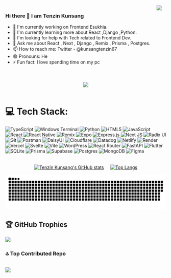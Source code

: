 <div style="display: flex; align-items: flex-start; gap: 20px;">

<div>

### Hi there 👋 I am Tenzin Kunsang

- 🔭 I'm currently working on Frontend Esukhia.
- 🌱 I'm currently learning more about React ,Django ,Python.
- 🤔 I'm looking for help with Tech related to Frontend Dev.
- 💬 Ask me about React , Next , Django , Remix , Prisma , Postgres.
- 📫 How to reach me: Twitter - @kunsangtenzin67
- 😄 Pronouns: He
- ⚡ Fun fact: I love spending time on my pc

</div>

<div>
<img width="200" src="https://media2.giphy.com/media/v1.Y2lkPTc5MGI3NjExaXIwYTdyamJjZzV6bnkzdnZ5a2UxbjRmcmlvOHVpdWJzbGM2MHI3ZCZlcD12MV9pbnRlcm5hbF9naWZfYnlfaWQmY3Q9Zw/h2LCfvk3XBlQxKyKWY/giphy.gif">
</div>

</div>
<div style="width: 100%; margin-top: 20px; display: flex; justify-content: center; align-items: center;">

![](https://quotes-github-readme.vercel.app/api?type=horizontal&theme=radical)
</div>

# 💻 Tech Stack:
![TypeScript](https://img.shields.io/badge/typescript-%23007ACC.svg?style=for-the-badge&logo=typescript&logoColor=white) ![Windows Terminal](https://img.shields.io/badge/Windows%20Terminal-%234D4D4D.svg?style=for-the-badge&logo=windows-terminal&logoColor=white) ![Python](https://img.shields.io/badge/python-3670A0?style=for-the-badge&logo=python&logoColor=ffdd54) ![HTML5](https://img.shields.io/badge/html5-%23E34F26.svg?style=for-the-badge&logo=html5&logoColor=white) ![JavaScript](https://img.shields.io/badge/javascript-%23323330.svg?style=for-the-badge&logo=javascript&logoColor=%23F7DF1E) ![React](https://img.shields.io/badge/react-%2320232a.svg?style=for-the-badge&logo=react&logoColor=%2361DAFB) ![React Native](https://img.shields.io/badge/react_native-%2320232a.svg?style=for-the-badge&logo=react&logoColor=%2361DAFB) ![Remix](https://img.shields.io/badge/remix-%23000.svg?style=for-the-badge&logo=remix&logoColor=white) ![Expo](https://img.shields.io/badge/expo-1C1E24?style=for-the-badge&logo=expo&logoColor=#D04A37) ![Express.js](https://img.shields.io/badge/express.js-%23404d59.svg?style=for-the-badge&logo=express&logoColor=%2361DAFB) ![Next JS](https://img.shields.io/badge/Next-black?style=for-the-badge&logo=next.js&logoColor=white) ![Radix UI](https://img.shields.io/badge/radix%20ui-161618.svg?style=for-the-badge&logo=radix-ui&logoColor=white) ![Git](https://img.shields.io/badge/git-%23F05033.svg?style=for-the-badge&logo=git&logoColor=white) ![Postman](https://img.shields.io/badge/Postman-FF6C37?style=for-the-badge&logo=postman&logoColor=white) ![DaisyUI](https://img.shields.io/badge/daisyui-5A0EF8?style=for-the-badge&logo=daisyui&logoColor=white) ![Cloudflare](https://img.shields.io/badge/Cloudflare-F38020?style=for-the-badge&logo=Cloudflare&logoColor=white) ![Datadog](https://img.shields.io/badge/datadog-%23632CA6.svg?style=for-the-badge&logo=datadog&logoColor=white) ![Netlify](https://img.shields.io/badge/netlify-%23000000.svg?style=for-the-badge&logo=netlify&logoColor=#00C7B7) ![Render](https://img.shields.io/badge/Render-%46E3B7.svg?style=for-the-badge&logo=render&logoColor=white) ![Vercel](https://img.shields.io/badge/vercel-%23000000.svg?style=for-the-badge&logo=vercel&logoColor=white) ![Svelte](https://img.shields.io/badge/svelte-%23f1413d.svg?style=for-the-badge&logo=svelte&logoColor=white) ![Vite](https://img.shields.io/badge/vite-%23646CFF.svg?style=for-the-badge&logo=vite&logoColor=white) ![WordPress](https://img.shields.io/badge/WordPress-%23117AC9.svg?style=for-the-badge&logo=WordPress&logoColor=white) ![React Router](https://img.shields.io/badge/React_Router-CA4245?style=for-the-badge&logo=react-router&logoColor=white) ![FastAPI](https://img.shields.io/badge/FastAPI-005571?style=for-the-badge&logo=fastapi) ![Flutter](https://img.shields.io/badge/Flutter-%2302569B.svg?style=for-the-badge&logo=Flutter&logoColor=white) ![SQLite](https://img.shields.io/badge/sqlite-%2307405e.svg?style=for-the-badge&logo=sqlite&logoColor=white) ![Prisma](https://img.shields.io/badge/Prisma-3982CE?style=for-the-badge&logo=Prisma&logoColor=white) ![Supabase](https://img.shields.io/badge/Supabase-3ECF8E?style=for-the-badge&logo=supabase&logoColor=white) ![Postgres](https://img.shields.io/badge/postgres-%23316192.svg?style=for-the-badge&logo=postgresql&logoColor=white) ![MongoDB](https://img.shields.io/badge/MongoDB-%234ea94b.svg?style=for-the-badge&logo=mongodb&logoColor=white) ![Figma](https://img.shields.io/badge/figma-%23F24E1E.svg?style=for-the-badge&logo=figma&logoColor=white)

<div style="width: 100%; margin-top: 20px; display: flex; justify-content: center; align-items: center; gap: 20px;">

[![Tenzin Kunsang's GitHub stats](https://github-readme-stats.vercel.app/api?username=tenkus47&show_icons=true&theme=radical)](https://github.com/tenkus47/github-readme-stats)

[![Top Langs](https://github-readme-stats.vercel.app/api/top-langs/?username=tenkus47&layout=compact&theme=radical)](https://github.com/tenkus47/github-readme-stats)

</div>

<picture>
  <source media="(prefers-color-scheme: dark)" srcset="https://raw.githubusercontent.com/tenkus47/tenkus47/output/github-snake-dark.svg" />
  <source media="(prefers-color-scheme: light)" srcset="https://raw.githubusercontent.com/tenkus47/tenkus47/output/github-snake.svg" />
  <img alt="github-snake" src="https://raw.githubusercontent.com/tenkus47/tenkus47/output/github-snake.svg" />
</picture>


## 🏆 GitHub Trophies
![](https://github-profile-trophy.vercel.app/?username=tenkus47&theme=radical&no-frame=false&no-bg=true&margin-w=4)

### 🔝 Top Contributed Repo

![](https://github-contributor-stats.vercel.app/api?username=tenkus47&limit=5&theme=dark&combine_all_yearly_contributions=true)
---
<!-- Proudly created with GPRM ( https://gprm.itsvg.in ) -->
